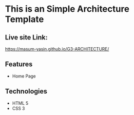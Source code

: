 # This is an Simple Architecture Template
## Live site Link:
https://masum-yasin.github.io/G3-ARCHITECTURE/
## Features
* Home Page
 ## Technologies
 * HTML 5
 * CSS 3

  

